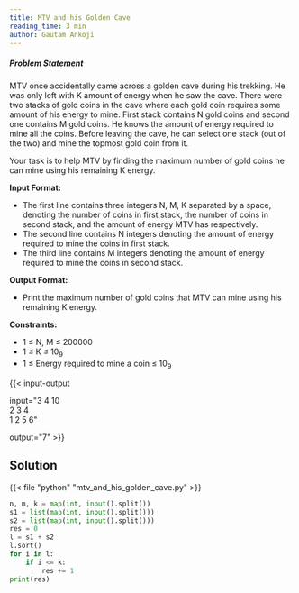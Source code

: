 ```yaml
---
title: MTV and his Golden Cave
reading_time: 3 min
author: Gautam Ankoji
---
```


##### Problem Statement

MTV once accidentally came across a golden cave during his trekking. He was only left with K amount of energy when he saw the cave. There were two stacks of gold coins in the cave where each gold coin requires some amount of his energy to mine. First stack contains N gold coins and second one contains M gold coins. He knows the amount of energy required to mine all the coins.  Before leaving the cave, he can select one stack (out of the two) and mine the topmost gold coin from it.  

Your task is to help MTV by finding the maximum number of gold coins he can mine using his remaining K energy.

**Input Format:**

* The first line contains three integers N, M, K separated by a space, denoting the number of coins in first stack, the number of coins in second stack, and the amount of energy MTV has respectively.
* The second line contains N integers denoting the amount of energy required to mine the coins in first stack.
* The third line contains M integers denoting the amount of energy required to mine the coins in second stack.

**Output Format:**

* Print the maximum number of gold coins that MTV can mine using his remaining K energy.

**Constraints:**

* 1 ≤ N, M ≤ 200000
* 1 ≤ K ≤ 10<sub>9</sub>
* 1 ≤ Energy required to mine a coin ≤ 10<sub>9</sub>

{{< input-output

input="3 4 10</br>2 3 4</br>1 2 5 6"

output="7" >}}

## Solution

<!-- **Approach:** -->

{{< file "python" "mtv_and_his_golden_cave.py" >}}

```py
n, m, k = map(int, input().split())
s1 = list(map(int, input().split()))
s2 = list(map(int, input().split()))
res = 0
l = s1 + s2
l.sort()
for i in l:
    if i <= k:
        res += 1
print(res)
```
